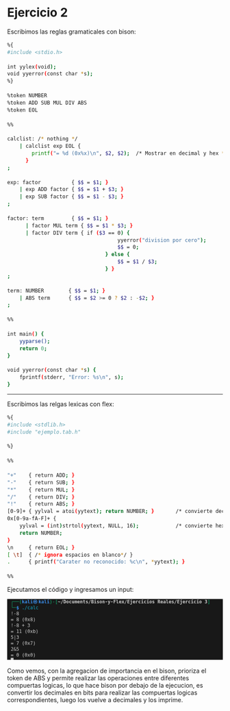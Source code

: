 # Ejercicio 2

Escribimos las reglas gramaticales con bison:
```bash
%{
#include <stdio.h>

int yylex(void);
void yyerror(const char *s);
%}

%token NUMBER
%token ADD SUB MUL DIV ABS
%token EOL

%%

calclist: /* nothing */
    | calclist exp EOL { 
        printf("= %d (0x%x)\n", $2, $2);  /* Mostrar en decimal y hex */
      }
;

exp: factor          { $$ = $1; }
    | exp ADD factor { $$ = $1 + $3; }
    | exp SUB factor { $$ = $1 - $3; }
;

factor: term         { $$ = $1; }
      | factor MUL term { $$ = $1 * $3; }
      | factor DIV term { if ($3 == 0) {
                                    yyerror("division por cero");
                                    $$ = 0;
                                } else {
                                    $$ = $1 / $3;
                                } }
;

term: NUMBER        { $$ = $1; }
    | ABS term      { $$ = $2 >= 0 ? $2 : -$2; }
;

%%

int main() {
    yyparse();
    return 0;
}

void yyerror(const char *s) {
    fprintf(stderr, "Error: %s\n", s);
}
```
---
Escribimos las relgas lexicas con flex:

```bash
%{
#include <stdlib.h>
#include "ejemplo.tab.h"

%}

%%

"+"    { return ADD; }
"-"    { return SUB; }
"*"    { return MUL; }
"/"    { return DIV; }
"!"    { return ABS; }
[0-9]+ { yylval = atoi(yytext); return NUMBER; }       /* convierte decimal */
0x[0-9a-fA-F]+ { 
    yylval = (int)strtol(yytext, NULL, 16);            /* convierte hexadecimal */
    return NUMBER; 
}
\n     { return EOL; }
[ \t]  { /* ignora espacios en blanco*/ }
.      { printf("Carater no reconocido: %c\n", *yytext); }

%%
```

Ejecutamos el código y ingresamos un input:

![alt text](image-2.png)

Como vemos, con la agregacion de importancia en el bison, prioriza el token de ABS y permite realizar las operaciones entre diferentes compuertas logicas, lo que hace bison por debajo de la ejecucion, es convertir los decimales en bits para realizar las compuertas logicas correspondientes, luego los vuelve a decimales y los imprime. 